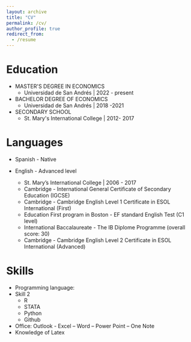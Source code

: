 ```yaml
---
layout: archive
title: "CV"
permalink: /cv/
author_profile: true
redirect_from:
  - /resume
---
```

Education
======

* MASTER'S DEGREE IN ECONOMICS 
    * Universidad de San Andrés | 2022 - present
* BACHELOR DEGREE OF ECONOMICS 
    * Universidad de San Andrés | 2018 -2021
* SECONDARY SCHOOL
    * St. Mary's International College | 2012- 2017


Languages
======
* Spanish - Native

* English - Advanced level
  * St. Mary’s International College  | 2006 - 2017
  * Cambridge - International General Certificate of Secondary Education
(IGCSE)
  * Cambridge - Cambridge English Level 1 Certificate in ESOL International
(First)
  * Education First program in Boston - EF standard English Test (C1 level) 
  * International Baccalaureate - The IB Diplome Programme (overall score: 30)
  * Cambridge - Cambridge English Level 2 Certificate in ESOL International
(Advanced)

  
Skills
======
* Programming language:
* Skill 2
  * R
  * STATA
  * Python
  * Github
* Office: Outlook - Excel – Word – Power Point – One Note
* Knowledge of Latex


